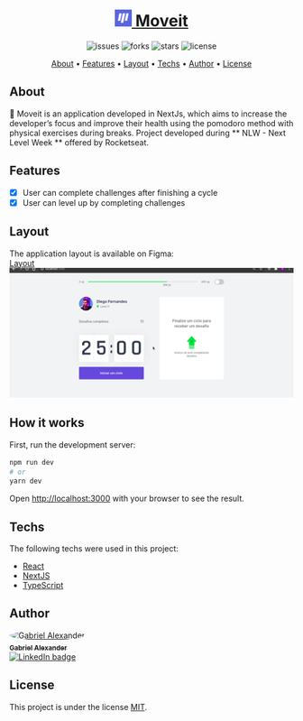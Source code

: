<h1 align="center">
    <a href="https://moveit-rjka9r4r5-gabriel-alexander10.vercel.app/">
        <img src="./public/favicon.png" alt="Moveit" width="30px" /> Moveit</a>
</h1>
<p align="center">
    <img src="https://img.shields.io/github/issues/Gabriel-Alexander10/Moveit" alt="issues" />
    <img src="https://img.shields.io/github/forks/Gabriel-Alexander10/Moveit" alt="forks" />
    <img src="https://img.shields.io/github/stars/Gabriel-Alexander10/Moveit" alt="stars" />
    <img src="https://img.shields.io/github/license/Gabriel-Alexander10/Moveit" alt="license" />
</p>

<p align="center">
 <a href="#about">About</a> • 
 <a href="#features">Features</a> • 
 <a href="#layout">Layout</a> • 
 <a href="#techs">Techs</a> • 
 <a href="#author">Author</a> • 
 <a href="#license">License</a>
</p>

## About

🚀 Moveit is an application developed in NextJs, which aims to increase the developer’s focus and improve their health using the pomodoro method with physical exercises during breaks. Project developed during ** NLW - Next Level Week ** offered by Rocketseat.

## Features

- [x] User can complete challenges after finishing a cycle
- [x] User can level up by completing challenges

## Layout

The application layout is available on Figma:  
<a href="https://www.figma.com/file/M3aTl6xSj2Q4u3nH1zNPZL/Move.it-2.0-(Copy)">
Layout
</a>
<br/>
<img src="./githubImages/layout.gif" alt="layout" />

## How it works

First, run the development server:

```bash
npm run dev
# or
yarn dev
```

Open [http://localhost:3000](http://localhost:3000) with your browser to see the result.

## Techs

The following techs were used in this project:

- [React](https://reactjs.org/)
- [NextJS](https://nextjs.org/)
- [TypeScript](https://www.typescriptlang.org/)

## Author

<a href="https://www.linkedin.com/in/gabriel-alexander-abb90a1b6/" >
 <img style="border-radius: 50%;" src="https://media-exp1.licdn.com/dms/image/C5603AQG3jlBthcVVqg/profile-displayphoto-shrink_200_200/0/1603548566092?e=1620259200&v=beta&t=15W8RT5E1u6lnNpJgP6D-7gdse4Busx49A-BtnFtVOw" width="100px;" alt="Gabriel Alexander"/>
 <br />
 <sub><b>Gabriel Alexander</b></sub></a>    
<br />
<a href="https://www.linkedin.com/in/gabriel-alexander-abb90a1b6/">
   <img src="https://img.shields.io/badge/Gabriel%20Alexander-blue?style=flat&logo=linkedin&link=https://www.linkedin.com/in/gabriel-alexander-abb90a1b6/" alt="LinkedIn badge" /> 
</a>

## License

This project is under the license [MIT](./LICENSE).
